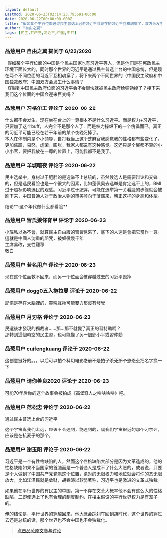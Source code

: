 ```yaml
---
layout: default
Lastmod: 2020-06-23T02:14:23.795691+00:00
date: 2020-06-22T00:00:00.000Z
title: "假如某个平行位面通过民主普选上台的习近平与现在的习近平互相魂穿了，双方会发生什么事情？"
author: "自由之翼"
tags: [民主,共产党,习近平,中国,中共]
---
```



### 品葱用户 **自由之翼** 提问于 6/22/2020
    
  假如某个平行位面的中国是个民主国家也有习近平等人，但是他们是在宪政民主环境下面长大的，同时那个世界的习近平是通过民主普选上台的中国总统，但是现在两个不同位面的习近平互相魂穿了，将下来两个不同世界的（中国民主政府和中国独裁政府）中国双方会发生什么事情？  
  穿越到中国民主政府位面的习近平会不会很快就被民主政府给弹劾掉了？接下来我们这个位面的中国会迎来巨变吗？
    
                

### 品葱用户 **习格尔王** 评论于 2020-06-22
        
什么都不会发生，现在坐在台上的一尊根本不是什么习近平。而是权力+习近平，只要加了这个buff，人完全不是那个人了，而是权力操纵下的一个傀儡而已。真正的习近平可能已经在若干年前的某个夜晚死掉了。  
本人在体制内是个小领导，自打我当上这个芝麻官我感觉我的性格都有些变化了，更加焦躁，易怒，虚荣，膨胀，我家人都说有这种感觉。这还只是个屁都不算的小小小官，要把我放在一尊的位置上，可能我都不是我了。
        
                

### 品葱用户 **羊城暗夜** 评论于 2020-06-22
        
民主选举中，身材过于肥胖的是选举不上总统的，虽然候选人是需要辩论和交锋的，但是选民看脸也是一个很大的因素，比如蓬佩奥去选举是肯定选不上的，BMI过于超标影响选民的观感。习近平过于肥胖，可能在选举第一关看脸的步骤就会被刷下来，中国普通人对于政治人物的审美倾向于薄熙来，韩正这样的身高和体型。  
  
结论**:这个年代做什么都看脸**
        
                

### 品葱用户 **習氏狼條脊甲** 评论于 2020-06-23
        
小瑤私以為不會，就算民主自由版的習習屁來了，底下的人還是會把它當作一尊。  
這就是中國人沈重的詛咒，被奴役幾千年  
主席易改，支性難移  
敬白
        
                

### 品葱用户 **若名用户** 评论于 2020-06-23
        
现在这个位面救不回来，而另一个位面会被穿越过去的习近平毁掉
        
                

### 品葱用户 **dogg0五入拖拉曼** 评论于 2020-06-22
        
記憶是存在大腦裡的，靈魂互換可能雙方都沒有發覺
        
                

### 品葱用户 **月刃格** 评论于 2020-06-23
        
民選後才發現的獨裁者……那…那不就變了真正的習特勒嗎？  
那轉到這個時空的民主習，也可能變了另一個鄧小平或習仲勳
        
                

### 品葱用户 **cuifengkuang** 评论于 2020-06-22
        
这创意挺好的。。。以后可以拍个科幻电影~~之前不是拍了杀死那个恩恩么~~把名字换一下
        
                

### 品葱用户 **请你善良2020** 评论于 2020-06-23
        
可能70年后你的这个故事会被拍成《高堡奇人之啥啥啥啥》吧。
        
                

### 品葱用户 **范松忠** 评论于 2020-06-22
        
通过民主普选上台的习近平  
  
这个宇宙离我们太远，应该不会遇到，能遇到的，隔我们宇宙很近的那个习禁评，应该是在抗麦子的那个。
        
                

### 品葱用户 **谢玉阳** 评论于 2020-06-22
        
习近平是一个有性格缺陷的人，然而这个性格缺陷大部分是因为文革造成的，他的性格缺陷如果不当国家的首脑而是一个普通人是成不了什么大恶的，或者说，只要是个人做到了中国共产党党魁这个位置，绝对的无限权力和地位就会将你的恶无限放大，比如江泽民就是敛财，胡锦涛以软弱著称，习近平也是激进的文革式独裁。  
  
如果他在平行世界的有民主的中国，第一不存在文革大概率他不会有这么大的性格缺陷，二即使选上了也有合理的制度制约，在楼主假设的平行世界权力是有笼子的。  
  
俺的结论是，平行世界的穿越回来，他大概会踩刹车回到胡时代，这个世界的穿过去还是总统的话，那个世界也不会中国也不会独裁化。
        
                





> [点击品葱原文参与讨论](https://pincong.rocks/question/27589)

